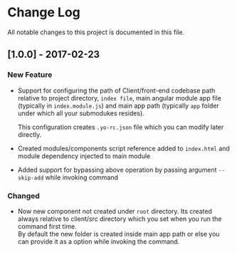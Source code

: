 # Change Log
All notable changes to this project is documented in this file.

## [1.0.0] - 2017-02-23
### New Feature
- Support for configuring the path of Client/front-end codebase path relative to project directory, `index file`, main angular module app file (typically in `index.module.js`) and main app path (typically `app` folder under which all your submodukes resides). 

    This configuration creates `.yo-rc.json` file which you can modify later directly.
- Created modules/components script reference added to `index.html` and module dependency injected to main module 
- Added support for bypassing above operation by  passing argument `--skip-add` while invoking command

### Changed
- Now new component not created under `root` directory. Its created always relative to client/src directory which you set when you run the command first time.  
  By default the new folder is created inside main app path or else you can provide it as a option while invoking the command. 